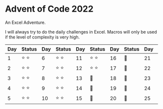 # **Advent of Code 2022**

An Excel Adventure.

I will always try to do the daily challenges in Excel. Macros will only be used if the level of complexity is very high.



| Day  | Status | Day  | Status | Day  | Status | Day  | Status | Day  | Status |
| ---- | ------ | ---- | ------ | ---- | ------ | ---- | ------ | ---- | ------ |
| 1 | :star: :star: | 6 | :star: :star: | 11 | :star: :star:  | 16 | :calendar:  | 21 | :calendar:  |
| 2 | :star: :star: | 7 | :star: :star: | 12 | :star: :star:  | 17 | :calendar:  | 22 | :calendar: |
| 3 | :star: :star: | 8 | :star: :star: | 13 | :calendar:  | 18 | :calendar: | 23 | :calendar: |
| 4 | :star: :star: | 9 | :star: :star: | 14 | :calendar:  | 19 | :calendar:  | 24 | :calendar: |
| 5 | :star: :star: | 10 |  :star: :star: | 15 | :calendar:  | 20 | :calendar: | 25 | :calendar: |
